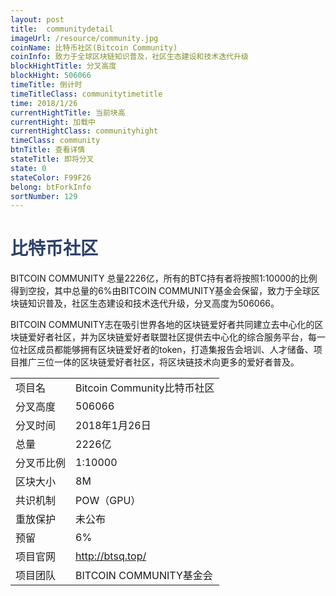 ```yaml
---
layout: post
title:  communitydetail
imageUrl: /resource/community.jpg
coinName: 比特币社区(Bitcoin Community)
coinInfo: 致力于全球区块链知识普及，社区生态建设和技术迭代升级
blockHightTitle: 分叉高度
blockHight: 506066
timeTitle: 倒计时
timeTitleClass: communitytimetitle
time: 2018/1/26
currentHightTitle: 当前块高
currentHight: 加载中
currentHightClass: communityhight
timeClass: community
btnTitle: 查看详情
stateTitle: 即将分叉
state: 0
stateColor: F99F26
belong: btForkInfo
sortNumber: 129
---
```

<h1 style="color: #2F416A">比特币社区</h1>
<p>BITCOIN COMMUNITY 总量2226亿，所有的BTC持有者将按照1:10000的比例得到空投，其中总量的6%由BITCOIN COMMUNITY基金会保留，致力于全球区块链知识普及，社区生态建设和技术迭代升级，分叉高度为506066。
</p>
<p>BITCOIN COMMUNITY志在吸引世界各地的区块链爱好者共同建立去中心化的区块链爱好者社区，并为区块链爱好者联盟社区提供去中心化的综合服务平台，每一位社区成员都能够拥有区块链爱好者的token，打造集报告会培训、人才储备、项目推广三位一体的区块链爱好者社区，将区块链技术向更多的爱好者普及。
</p>
<table class="center">
  <tbody>
    <tr>
        <td class="tablehalf">项目名</td>
        <td class="tablehalf">Bitcoin Community比特币社区</td>
    </tr>
    <tr>
        <td>分叉高度</td>
        <td>506066</td>
    </tr>
    <tr>
        <td>分叉时间</td>
        <td>2018年1月26日</td>
    </tr>
    <tr>
        <td>总量</td>
        <td>2226亿</td>
    </tr>
    <tr>
        <td>分叉币比例</td>
        <td>1:10000</td>
    </tr>
    <tr>
        <td>区块大小</td>
        <td>8M</td>
    </tr>
    <tr>
        <td>共识机制</td>
        <td>POW（GPU）</td>
    </tr>
    <tr>
        <td>重放保护</td>
        <td>未公布</td>
    </tr>
    <tr>
        <td>预留</td>
        <td>6%</td>
    </tr>
    <tr>
        <td>项目官网</td>
        <td><a href="http://btsq.top/" target="_blank">http://btsq.top/</a></td>
    </tr>
    <tr>
        <td>项目团队</td>
        <td>BITCOIN COMMUNITY基金会</td>
    </tr>
  </tbody>
</table>
